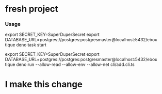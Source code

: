 # fresh project

### Usage

export SECRET_KEY=SuperDuperSecret export
DATABASE_URL=postgres://postgres:postgresmaster@localhost:5432/eboutique deno
task start

export SECRET_KEY=SuperDuperSecret export
DATABASE_URL=postgres://postgres:postgresmaster@localhost:5432/eboutique deno
run --allow-read --allow-env --allow-net cli/add.cli.ts

# I make this change
